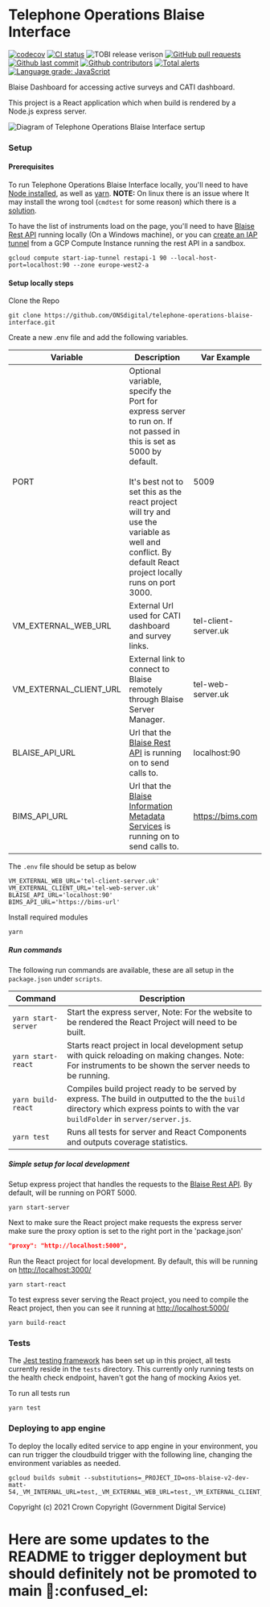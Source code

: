# Telephone Operations Blaise Interface

[![codecov](https://codecov.io/gh/ONSdigital/telephone-operations-blaise-interface/branch/main/graph/badge.svg)](https://codecov.io/gh/ONSdigital/telephone-operations-blaise-interface)
[![CI status](https://github.com/ONSdigital/telephone-operations-blaise-interface/workflows/Test%20coverage%20report/badge.svg)](https://github.com/ONSdigital/telephone-operations-blaise-interface/workflows/Test%20coverage%20report/badge.svg)
<img src="https://img.shields.io/github/release/ONSdigital/telephone-operations-blaise-interface.svg?style=flat-square" alt="TOBI release verison">
[![GitHub pull requests](https://img.shields.io/github/issues-pr-raw/ONSdigital/telephone-operations-blaise-interface.svg)](https://github.com/ONSdigital/telephone-operations-blaise-interface/pulls)
[![Github last commit](https://img.shields.io/github/last-commit/ONSdigital/telephone-operations-blaise-interface.svg)](https://github.com/ONSdigital/telephone-operations-blaise-interface/commits)
[![Github contributors](https://img.shields.io/github/contributors/ONSdigital/telephone-operations-blaise-interface.svg)](https://github.com/ONSdigital/telephone-operations-blaise-interface/graphs/contributors)
[![Total alerts](https://img.shields.io/lgtm/alerts/g/ONSdigital/telephone-operations-blaise-interface.svg?logo=lgtm&logoWidth=18)](https://lgtm.com/projects/g/ONSdigital/telephone-operations-blaise-interface/alerts/)
[![Language grade: JavaScript](https://img.shields.io/lgtm/grade/javascript/g/ONSdigital/telephone-operations-blaise-interface.svg?logo=lgtm&logoWidth=18)](https://lgtm.com/projects/g/ONSdigital/telephone-operations-blaise-interface/context:javascript)

Blaise Dashboard for accessing active surveys and CATI dashboard.

This project is a React application which when build is rendered by a Node.js express server.

![Diagram of Telephone Operations Blaise Interface sertup](.github/Diagram.png)

### Setup

#### Prerequisites

To run Telephone Operations Blaise Interface locally, you'll need to have [Node installed](https://nodejs.org/en/), as
well as [yarn](https://classic.yarnpkg.com/en/docs/install#mac-stable). **NOTE:** On linux there is an issue where It
may install the wrong tool (`cmdtest` for some reason) which there is
a [solution](https://github.com/Joystream/helpdesk/issues/16).

To have the list of instruments load on the page, you'll need to
have [Blaise Rest API](https://github.com/ONSdigital/blaise-api-rest) running locally (On a Windows machine), or you
can [create an IAP tunnel](https://cloud.google.com/sdk/gcloud/reference/compute/start-iap-tunnel) from a GCP Compute
Instance running the rest API in a sandbox.

```shell
gcloud compute start-iap-tunnel restapi-1 90 --local-host-port=localhost:90 --zone europe-west2-a
```

#### Setup locally steps

Clone the Repo

```shell script
git clone https://github.com/ONSdigital/telephone-operations-blaise-interface.git
```

Create a new .env file and add the following variables.

| Variable               | Description                                                                                                                                                                                                                                                                       | Var Example          |
|------------------------|-----------------------------------------------------------------------------------------------------------------------------------------------------------------------------------------------------------------------------------------------------------------------------------|----------------------|
| PORT                   | Optional variable, specify the Port for express server to run on. If not passed in this is set as 5000 by default. <br><br>It's best not to set this as the react project will try and use the variable as well and conflict. By default React project locally runs on port 3000. | 5009                 |
| VM_EXTERNAL_WEB_URL    | External Url used for CATI dashboard and survey links.                                                                                                                                                                                                                            | tel-client-server.uk |
| VM_EXTERNAL_CLIENT_URL | External link to connect to Blaise remotely through Blaise Server Manager.                                                                                                                                                                                                        | tel-web-server.uk    |
| BLAISE_API_URL         | Url that the [Blaise Rest API](https://github.com/ONSdigital/blaise-api-rest) is running on to send calls to.                                                                                                                                                                     | localhost:90         |
| BIMS_API_URL           | Url that the [Blaise Information Metadata Services](https://github.com/ONSdigital/blaise-instrument-metadata-service) is running on to send calls to.                                                                                                                             | https://bims.com     |

The `.env` file should be setup as below

```.env
VM_EXTERNAL_WEB_URL='tel-client-server.uk'
VM_EXTERNAL_CLIENT_URL='tel-web-server.uk'
BLAISE_API_URL='localhost:90'
BIMS_API_URL='https://bims-url'
```

Install required modules

```shell script
yarn
```

##### Run commands

The following run commands are available, these are all setup in the `package.json` under `scripts`.

| Command                        | Description                                                                                                                                               |
|--------------------------------|-----------------------------------------------------------------------------------------------------------------------------------------------------------|
| `yarn start-server`            | Start the express server, Note: For the website to be rendered the React Project will need to be built.                                                   |
| `yarn start-react`             | Starts react project in local development setup with quick reloading on making changes. Note: For instruments to be shown the server needs to be running. |
| `yarn build-react`             | Compiles build project ready to be served by express. The build in outputted to the the `build` directory which express points to with the var `buildFolder` in `server/server.js`.                       |
| `yarn test`                    | Runs all tests for server and React Components and outputs coverage statistics.                                                                           |

##### Simple setup for local development

Setup express project that handles the requests to the [Blaise Rest API](https://github.com/ONSdigital/blaise-api-rest).
By default, will be running on PORT 5000.

```shell script
yarn start-server
```

Next to make sure the React project make requests the express server make sure the proxy option is set to the right port
in the 'package.json'

```.json
"proxy": "http://localhost:5000",
```

Run the React project for local development. By default, this will be running
on [http://localhost:3000/](http://localhost:3000/)

```shell script
yarn start-react
```

To test express sever serving the React project, you need to compile the React project, then you can see it running
at [http://localhost:5000/](http://localhost:5000/)

```shell script
yarn build-react
```

### Tests

The [Jest testing framework](https://jestjs.io/en/) has been set up in this project, all tests currently reside in
the `tests` directory. This currently only running tests on the health check endpoint, haven't got the hang of mocking
Axios yet.

To run all tests run

```shell script
yarn test
```

### Deploying to app engine

To deploy the locally edited service to app engine in your environment, you can run trigger the cloudbuild trigger with
the following line, changing the environment variables as needed.

```.shell
gcloud builds submit --substitutions=_PROJECT_ID=ons-blaise-v2-dev-matt-54,_VM_INTERNAL_URL=test,_VM_EXTERNAL_WEB_URL=test,_VM_EXTERNAL_CLIENT_URL=test,_BLAISE_API_URL=/
```

Copyright (c) 2021 Crown Copyright (Government Digital Service)

# Here are some updates to the README to trigger deployment but should definitely not be promoted to main :eyes::confused_el: 
